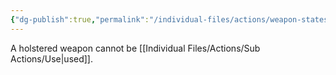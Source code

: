```yaml
---
{"dg-publish":true,"permalink":"/individual-files/actions/weapon-states/holstered/"}
---
```


A holstered weapon cannot be [[Individual Files/Actions/Sub Actions/Use\|used]].